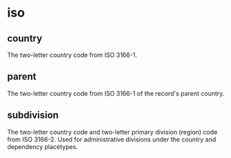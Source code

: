 # iso

## country

The two-letter country code from ISO 3166-1.

## parent

The two-letter country code from ISO 3166-1 of the record's parent country.

## subdivision

The two-letter country code and two-letter primary division (region) code from ISO 3166-2. Used for administrative divisions under the country and dependency placetypes.